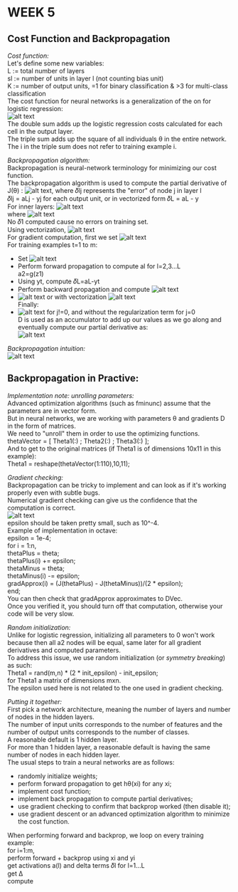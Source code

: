 # **WEEK 5**

## **Cost Function and Backpropagation**  

*Cost function:*  
Let's define some new variables:  
L := total number of layers  
sl := number of units in layer l (not counting bias unit)  
K := number of output units, =1 for binary classification & >3 for multi-class classification  
The cost function for neural networks is a generalization of the on for logistic regression:  
![alt text](https://i.imgur.com/UH2WFoK.jpg)  
The double sum adds up the logistic regression costs calculated for each cell in the output layer.  
The triple sum adds up the square of all individuals θ in the entire network.  
The i in the triple sum does not refer to training example i.

*Backpropagation algorithm:*  
Backpropagation is neural-network terminology for minimizing our cost function.  
The backpropagation algorithm is used to compute the partial derivative of J(θ) : ![alt text](https://i.imgur.com/SeSWDXP.jpg), where 𝛿lj represents the "error" of node j in layer l  
𝛿lj = aLj - yj for each output unit, or in vectorized form 𝛿L = aL - y  
For inner layers: ![alt text](https://i.imgur.com/OHiBvzq.jpg)  
where ![alt text](https://i.imgur.com/7vvh7RE.jpg)  
No 𝛿1 computed cause no errors on training set.  
Using vectorization, ![alt text](https://i.imgur.com/Za7acMC.jpg)  
For gradient computation, first we set ![alt text](https://i.imgur.com/vteHPgQ.jpg)  
For training examples t=1 to m:  
- Set ![alt text](https://i.imgur.com/fYeqNrp.jpg)  
- Perform forward propagation to compute al for l=2,3...L  
a2=g(z1)  
- Using yt, compute 𝛿L=aL-yt
- Perform backward propagation and compute ![alt text](https://i.imgur.com/mMG6upu.jpg)  
- ![alt text](https://i.imgur.com/Gtdg4Bh.jpg) or with vectorization ![alt text](https://i.imgur.com/fyDU0jK.jpg)  
Finally:  
- ![alt text](https://i.imgur.com/pjDl9jQ.jpg) for j!=0, and without the regularization term for j=0  
D is used as an accumulator to add up our values as we go along and eventually compute our partial derivative as:  
![alt text](https://i.imgur.com/F7eQ8U3.jpg)

*Backpropagation intuition:*  
![alt text](https://i.imgur.com/8XZowjq.jpg)

## **Backpropagation in Practive:**

*Implementation note: unrolling parameters:*  
Advanced optimization algorithms (such as fminunc) assume that the parameters are in vector form.  
But in neural networks, we are working with parameters θ and gradients D in the form of matrices.  
We need to "unroll" them in order to use the optimizing functions.  
thetaVector = [ Theta1(:) ; Theta2(:) ; Theta3(:) ];  
And to get to the original matrices (if Theta1 is of dimensions 10x11 in this example):  
Theta1 = reshape(thetaVector(1:110),10,11);

*Gradient checking:*  
Backpropagation can be tricky to implement and can look as if it's working properly even with subtle bugs.  
Numerical gradient checking can give us the confidence that the computation is correct.  
![alt text](https://i.imgur.com/n1uwWXL.jpg)  
epsilon should be taken pretty small, such as 10^-4.  
Example of implementation in octave:  
epsilon = 1e-4;  
for i = 1:n,  
  thetaPlus = theta;  
  thetaPlus(i) += epsilon;  
  thetaMinus = theta;  
  thetaMinus(i) -= epsilon;  
  gradApprox(i) = (J(thetaPlus) - J(thetaMinus))/(2 * epsilon);  
end;  
You can then check that gradApprox approximates to DVec.  
Once you verified it, you should turn off that computation, otherwise your code will be very slow.

*Random initialization:*  
Unlike for logistic regression, initializing all parameters to 0 won't work because then all a2 nodes will be equal, same later for all gradient derivatives and computed parameters.  
To address this issue, we use random initialization (or *symmetry breaking*) as such:  
Theta1 = rand(m,n) * (2 * init_epsilon) - init_epsilon;  
for Theta1 a matrix of dimensions mxn.  
The epsilon used here is not related to the one used in gradient checking.  

*Putting it together:*  
First pick a network architecture, meaning the number of layers and number of nodes in the hidden layers.  
The number of input units corresponds to the number of features and the number of output units corresponds to the number of classes.  
A reasonable default is 1 hidden layer.  
For more than 1 hidden layer, a reasonable default is having the same number of nodes in each hidden layer.  
The usual steps to train a neural networks are as follows:  
- randomly initialize weights;  
- perform forward propagation to get hθ(xi) for any xi;  
- implement cost function;  
- implement back propagation to compute partial derivatives;  
- use gradient checking to confirm that backprop worked (then disable it);  
- use gradient descent or an advanced optimization algorithm to minimize the cost function.  

When performing forward and backprop, we loop on every training example:  
for i=1:m,  
perform forward + backprop using xi and yi  
get activations a(l) and delta terms 𝛿l for l=1...L  
get Δ  
compute 
